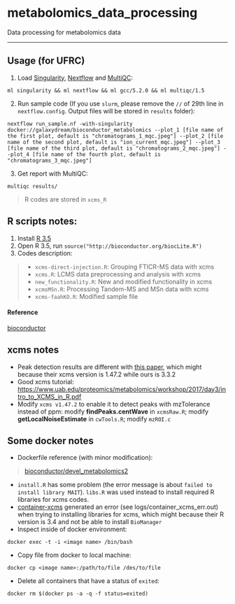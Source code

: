 # metabolomics_data_processing

Data processing for metabolomics data

---
## Usage (for UFRC)

1. Load [Singularity](https://singularity.lbl.gov/), [Nextflow](https://www.nextflow.io/) and [MultiQC](https://multiqc.info/):
```
ml singularity && ml nextflow && ml gcc/5.2.0 && ml multiqc/1.5
```
2. Run sample code (If you use `slurm`, please remove the `//` of 29th line in `nextflow.config`. Output files will be stored in `results` folder):
```
nextflow run_sample.nf -with-singularity docker://galaxydream/bioconductor_metabolomics --plot_1 [file name of the first plot, default is "chromatograms_1_mqc.jpeg"] --plot_2 [file name of the second plot, default is "ion_current_mqc.jpeg"] --plot_3 [file name of the third plot, default is "chromatograms_2_mqc.jpeg"] --plot_4 [file name of the fourth plot, default is "chromatograms_3_mqc.jpeg"]
```
3. Get report with MultiQC:
```
multiqc results/
```
> R codes are stored in `xcms_R`

## R scripts notes:

1. Install [R 3.5](https://cran.r-project.org/bin/macosx/)
2. Open R 3.5, run `source("http://bioconductor.org/biocLite.R")`
3. Codes description:
> - `xcms-direct-injection.R`: Grouping FTICR-MS data with xcms
> - `xcms.R`: LCMS data preprocessing and analysis with xcms
> - `new_functionality.R`: New and modified functionality in xcms
> - `xcmsMSn.R`: Processing Tandem-MS and MSn data with xcms
> - `xcms-faahKO.R`: Modified sample file

#### Reference

[bioconductor](https://bioconductor.org/packages/release/bioc/html/xcms.html)

## xcms notes
- Peak detection results are different with [this paper](https://pubs.acs.org/doi/ipdf/10.1021/acs.analchem.7b01069), which might because their xcms version is 1.47.2 while ours is 3.3.2
- Good xcms tutorial: https://www.uab.edu/proteomics/metabolomics/workshop/2017/day3/intro_to_XCMS_in_R.pdf
- Modify `xcms v1.47.2` to enable it to detect peaks with mzTolerance instead of ppm: modify **findPeaks.centWave** in `xcmsRaw.R`; modify **getLocalNoiseEstimate** in `cwTools.R`; modify `mzROI.c`

## Some docker notes

- Dockerfile reference (with minor modification):
> [bioconductor/devel_metabolomics2](https://github.com/Bioconductor/bioc_docker/tree/master/out/release_metabolomics)
- `install.R` has some problem (the error message is about `failed to install library MAIT`). `libs.R` was used instead to install required R libraries for xcms codes.
- [container-xcms](https://github.com/phnmnl/container-xcms) generated an error (see logs/container_xcms_err.out) when trying to installing libraries for xcms, which might because their R version is 3.4 and not be able to install `BioManager`
- Inspect inside of docker environment:
```
docker exec -t -i <image name> /bin/bash
```
- Copy file from docker to local machine:
```
docker cp <image name>:/path/to/file /des/to/file
```
- Delete all containers that have a status of `exited`:
```
docker rm $(docker ps -a -q -f status=exited)
```
